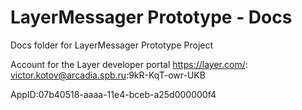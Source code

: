 LayerMessager Prototype - Docs
================
Docs folder for LayerMessager Prototype Project

Account for the Layer developer portal https://layer.com/:
victor.kotov@arcadia.spb.ru:9kR-KqT-owr-UKB

AppID:07b40518-aaaa-11e4-bceb-a25d000000f4